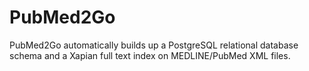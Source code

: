 PubMed2Go
=========

PubMed2Go automatically builds up a PostgreSQL relational database schema and a Xapian full text index on MEDLINE/PubMed XML files.
